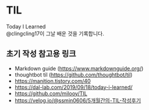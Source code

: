 # TIL
Today I Learned  
@clingcling17이 그날 배운 것을 기록합니다.  


## 초기 작성 참고용 링크
- Markdown guide (https://www.markdownguide.org/)
- thoughtbot til (https://github.com/thoughtbot/til)
- https://manition.tistory.com/40
- https://dal-lab.com/2019/09/18/today-i-learned/
- https://github.com/milooy/TIL
- https://velog.io/@ssmin0606/5개월간의-TIL-작성후기
